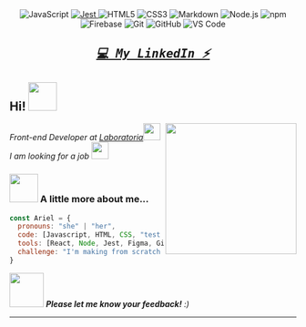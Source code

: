 <div align="center">
<img src="https://img.shields.io/badge/-JavaScript-%23F7DF1C?style=flat-square&logo=javascript&logoColor=000000&labelColor=%23F7DF1C&color=%23FFCE5A" alt="JavaScript"/>
<a href="https://jestjs.io/" target="_blank">
    <img src="https://img.shields.io/badge/-Jest-61DAFB?style=flat-square&logo=jest&logoColor=ffffff" alt="Jest"/>
</a>    
    <img src="https://img.shields.io/badge/-HTML5-%23E44D27?style=flat-square&logo=html5&logoColor=ffffff" alt="HTML5"/>
    <img src="https://img.shields.io/badge/-CSS3-%231572B6?style=flat-square&logo=css3" alt="CSS3"/>
    <img src="https://img.shields.io/badge/-Markdown-000000?style=flat-square&logo=markdown" alt="Markdown"/>
    <img src="https://img.shields.io/badge/-Nodejs-339933?style=flat-square&logo=Node.js&logoColor=ffffff" alt="Node.js"/>
    <img src="https://img.shields.io/badge/-npm-CB3837?style=flat-square&logo=npm" alt="npm"/>
    <img src="https://img.shields.io/badge/-Firebase-FFCA28?style=flat-square&logo=firebase&logoColor=ffffff" alt="Firebase"/>
    <img src="https://img.shields.io/badge/-Git-%23F05032?style=flat-square&logo=git&logoColor=%23ffffff" alt="Git"/>
    <img src="https://img.shields.io/badge/-GitHub-181717?style=flat-square&logo=github" alt="GitHub"/>
    <img src="http://img.shields.io/badge/-VS%20Code-007ACC?style=flat-square&logo=visual-studio-code&logoColor=ffffff" alt="VS Code"/>
</div>

<h2 align="center">
<pre><i><a href="https://www.linkedin.com/in/ariel-kristal-navarro-monz%C3%B3n-827314231/" target="_blank">💻 My LinkedIn ⚡</a></i></pre>
</h2>

<h2> Hi! <img src="https://media.giphy.com/media/mGcNjsfWAjY5AEZNw6/giphy.gif" width="50"></h2>
<img align='right' src="https://media.giphy.com/media/ieyl9zmCjO4b4t6qoY/giphy.gif" width="230">
<p><em>Front-end Developer at <a href="https://www.laboratoria.la/">Laboratoria</a><img src="https://media.giphy.com/media/fYSnHlufseco8Fh93Z/giphy.gif" width="30"></br>I am looking for a job <a href="https://www.thoughtworks.com"></a><img src="https://media.giphy.com/media/WUlplcMpOCEmTGBtBW/giphy.gif" width="30"> 
</em></p>

### <img src="https://media.giphy.com/media/VgCDAzcKvsR6OM0uWg/giphy.gif" width="50"> A little more about me...  

```javascript
const Ariel = {
  pronouns: "she" | "her",
  code: [Javascript, HTML, CSS, "test units", "API consumption"],
  tools: [React, Node, Jest, Figma, Git],
  challenge: "I'm making from scratch a project called Burger Queen!"
}
```

<img src="https://media.giphy.com/media/LnQjpWaON8nhr21vNW/giphy.gif" width="60"> <em><b>Please let me know your feedback!</b> :)</em>

---

